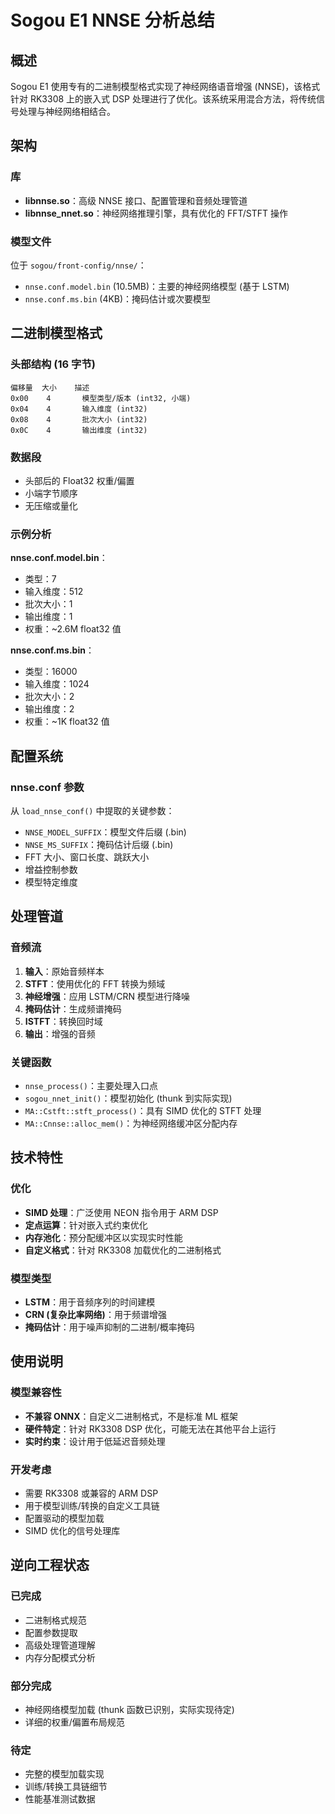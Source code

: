 # Sogou E1 NNSE 分析总结

## 概述
Sogou E1 使用专有的二进制模型格式实现了神经网络语音增强 (NNSE)，该格式针对 RK3308 上的嵌入式 DSP 处理进行了优化。该系统采用混合方法，将传统信号处理与神经网络相结合。

## 架构

### 库
- **libnnse.so**：高级 NNSE 接口、配置管理和音频处理管道
- **libnnse_nnet.so**：神经网络推理引擎，具有优化的 FFT/STFT 操作

### 模型文件
位于 `sogou/front-config/nnse/`：
- `nnse.conf.model.bin` (10.5MB)：主要的神经网络模型 (基于 LSTM)
- `nnse.conf.ms.bin` (4KB)：掩码估计或次要模型

## 二进制模型格式

### 头部结构 (16 字节)
```
偏移量  大小    描述
0x00    4       模型类型/版本 (int32, 小端)
0x04    4       输入维度 (int32)
0x08    4       批次大小 (int32)
0x0C    4       输出维度 (int32)
```

### 数据段
- 头部后的 Float32 权重/偏置
- 小端字节顺序
- 无压缩或量化

### 示例分析
**nnse.conf.model.bin**：
- 类型：7
- 输入维度：512
- 批次大小：1
- 输出维度：1
- 权重：~2.6M float32 值

**nnse.conf.ms.bin**：
- 类型：16000
- 输入维度：1024
- 批次大小：2
- 输出维度：2
- 权重：~1K float32 值

## 配置系统

### nnse.conf 参数
从 `load_nnse_conf()` 中提取的关键参数：
- `NNSE_MODEL_SUFFIX`：模型文件后缀 (.bin)
- `NNSE_MS_SUFFIX`：掩码估计后缀 (.bin)
- FFT 大小、窗口长度、跳跃大小
- 增益控制参数
- 模型特定维度

## 处理管道

### 音频流
1. **输入**：原始音频样本
2. **STFT**：使用优化的 FFT 转换为频域
3. **神经增强**：应用 LSTM/CRN 模型进行降噪
4. **掩码估计**：生成频谱掩码
5. **ISTFT**：转换回时域
6. **输出**：增强的音频

### 关键函数
- `nnse_process()`：主要处理入口点
- `sogou_nnet_init()`：模型初始化 (thunk 到实际实现)
- `MA::Cstft::stft_process()`：具有 SIMD 优化的 STFT 处理
- `MA::Cnnse::alloc_mem()`：为神经网络缓冲区分配内存

## 技术特性

### 优化
- **SIMD 处理**：广泛使用 NEON 指令用于 ARM DSP
- **定点运算**：针对嵌入式约束优化
- **内存池化**：预分配缓冲区以实现实时性能
- **自定义格式**：针对 RK3308 加载优化的二进制格式

### 模型类型
- **LSTM**：用于音频序列的时间建模
- **CRN (复杂比率网络)**：用于频谱增强
- **掩码估计**：用于噪声抑制的二进制/概率掩码

## 使用说明

### 模型兼容性
- **不兼容 ONNX**：自定义二进制格式，不是标准 ML 框架
- **硬件特定**：针对 RK3308 DSP 优化，可能无法在其他平台上运行
- **实时约束**：设计用于低延迟音频处理

### 开发考虑
- 需要 RK3308 或兼容的 ARM DSP
- 用于模型训练/转换的自定义工具链
- 配置驱动的模型加载
- SIMD 优化的信号处理库

## 逆向工程状态

### 已完成
- 二进制格式规范
- 配置参数提取
- 高级处理管道理解
- 内存分配模式分析

### 部分完成
- 神经网络模型加载 (thunk 函数已识别，实际实现待定)
- 详细的权重/偏置布局规范

### 待定
- 完整的模型加载实现
- 训练/转换工具链细节
- 性能基准测试数据